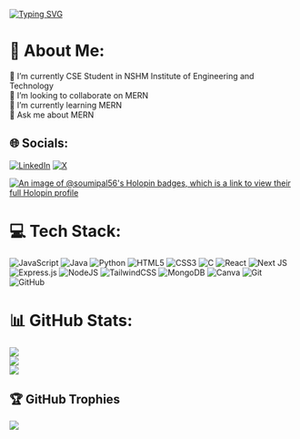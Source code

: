[![Typing SVG](https://readme-typing-svg.demolab.com?font=Fira+Code&duration=3000&pause=1000&color=25F737&width=435&lines=Hi+there+!+Soumi+here+%F0%9F%91%8B;Happy+Coding+!+%F0%9F%9A%80)](https://git.io/typing-svg)

# 💫 About Me:
🔭 I’m currently CSE Student in NSHM Institute of Engineering and Technology<br>👯 I’m looking to collaborate on MERN<br>🌱 I’m currently learning MERN<br>💬 Ask me about MERN


## 🌐 Socials:
[![LinkedIn](https://img.shields.io/badge/LinkedIn-%230077B5.svg?logo=linkedin&logoColor=white)](https://linkedin.com/in/soumi-pal-17164a256)
[![X](https://img.shields.io/badge/X-%23000000.svg?logo=x&logoColor=white)](https://x.com/soumi_pal_)


[![An image of @soumipal56's Holopin badges, which is a link to view their full Holopin profile](https://holopin.me/soumipal56)](https://holopin.io/@soumipal56)

# 💻 Tech Stack:
![JavaScript](https://img.shields.io/badge/javascript-%23323330.svg?style=for-the-badge&logo=javascript&logoColor=%23F7DF1E) ![Java](https://img.shields.io/badge/java-%23ED8B00.svg?style=for-the-badge&logo=openjdk&logoColor=white) ![Python](https://img.shields.io/badge/python-3670A0?style=for-the-badge&logo=python&logoColor=ffdd54) ![HTML5](https://img.shields.io/badge/html5-%23E34F26.svg?style=for-the-badge&logo=html5&logoColor=white) ![CSS3](https://img.shields.io/badge/css3-%231572B6.svg?style=for-the-badge&logo=css3&logoColor=white) ![C](https://img.shields.io/badge/c-%2300599C.svg?style=for-the-badge&logo=c&logoColor=white) ![React](https://img.shields.io/badge/react-%2320232a.svg?style=for-the-badge&logo=react&logoColor=%2361DAFB) ![Next JS](https://img.shields.io/badge/Next.js-%23000000.svg?style=for-the-badge&logo=next.js&logoColor=white) ![Express.js](https://img.shields.io/badge/express.js-%23404d59.svg?style=for-the-badge&logo=express&logoColor=%2361DAFB) ![NodeJS](https://img.shields.io/badge/node.js-6DA55F?style=for-the-badge&logo=node.js&logoColor=white) ![TailwindCSS](https://img.shields.io/badge/tailwindcss-%2338B2AC.svg?style=for-the-badge&logo=tailwind-css&logoColor=white) ![MongoDB](https://img.shields.io/badge/MongoDB-%234ea94b.svg?style=for-the-badge&logo=mongodb&logoColor=white) ![Canva](https://img.shields.io/badge/Canva-%2300C4CC.svg?style=for-the-badge&logo=Canva&logoColor=white) ![Git](https://img.shields.io/badge/git-%23F05033.svg?style=for-the-badge&logo=git&logoColor=white) ![GitHub](https://img.shields.io/badge/github-%23121011.svg?style=for-the-badge&logo=github&logoColor=white)
# 📊 GitHub Stats:
![](https://github-readme-stats.vercel.app/api?username=soumipal56&theme=dark&hide_border=false&include_all_commits=true&count_private=false)<br/>
![](https://github-readme-streak-stats.herokuapp.com/?user=soumipal56&theme=dark&hide_border=false)<br/>
![](https://github-readme-stats.vercel.app/api/top-langs/?username=soumipal56&theme=dark&hide_border=false&include_all_commits=true&count_private=false&layout=compact)

## 🏆 GitHub Trophies
![](https://github-profile-trophy.vercel.app/?username=soumipal56&theme=radical&no-frame=false&no-bg=true&margin-w=4)



